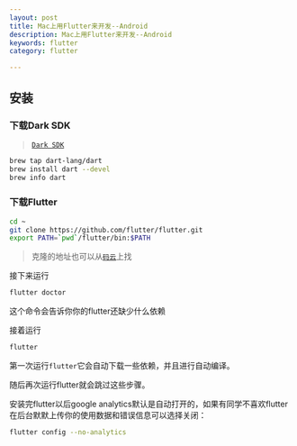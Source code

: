 ```yaml
---
layout: post
title: Mac上用Flutter来开发--Android
description: Mac上用Flutter来开发--Android
keywords: flutter
category: flutter

---
```




## 安装



### 下载Dark SDK

> [`Dark SDK`](https://www.dartlang.org/tools/sdk/)

```bash
brew tap dart-lang/dart
brew install dart --devel
brew info dart
```



### 下载Flutter

```bash
cd ~
git clone https://github.com/flutter/flutter.git
export PATH=`pwd`/flutter/bin:$PATH
```

> 克隆的地址也可以从[`码云`](https://gitee.com/search?utf8=%E2%9C%93&q=flutter&type=)上找



接下来运行

```bash
flutter doctor
```

这个命令会告诉你你的flutter还缺少什么依赖

接着运行

```bash
flutter
```

第一次运行`flutter`它会自动下载一些依赖，并且进行自动编译。

随后再次运行flutter就会跳过这些步骤。



安装完flutter以后google analytics默认是自动打开的，如果有同学不喜欢flutter在后台默默上传你的使用数据和错误信息可以选择关闭：

```bash
flutter config --no-analytics
```



